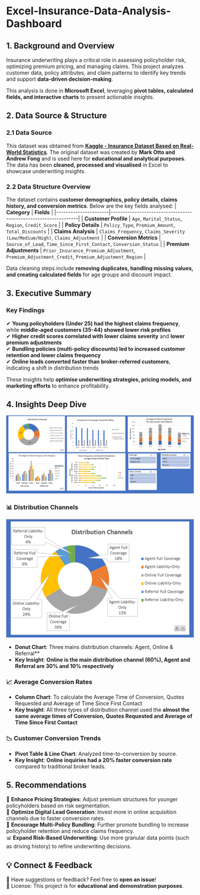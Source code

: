 # Excel-Insurance-Data-Analysis-Dashboard

## **1. Background and Overview**
Insurance underwriting plays a critical role in assessing policyholder risk, optimizing premium pricing, and managing claims. This project analyzes customer data, policy attributes, and claim patterns to identify key trends and support **data-driven decision-making**.  

This analysis is done in **Microsoft Excel**, leveraging **pivot tables, calculated fields, and interactive charts** to present actionable insights.  



## **2. Data Source & Structure**
### **2.1 Data Source**
This dataset was obtained from **[Kaggle - Insurance Dataset Based on Real-World Statistics](https://www.kaggle.com/datasets/samialyasin/insurance-data-personal-auto-line-of-business)**.
The original dataset was created by **Mark Otto and Andrew Fong** and is used here for **educational and analytical purposes**.
The data has been **cleaned, processed and visualised** in Excel to showcase underwriting insights.

### **2.2 Data Structure Overview**
The dataset contains **customer demographics, policy details, claims history, and conversion metrics**. Below are the key fields analysed:
| **Category**          | **Fields** |
|----------------------|----------------------------------------------------------------|
| **Customer Profile** | `Age`, `Marital_Status`, `Region`, `Credit_Score` |
| **Policy Details**   | `Policy_Type`, `Premium_Amount`, `Total_Discounts` |
| **Claims Analysis**  | `Claims_Frequency`, `Claims_Severity (Low/Medium/High)`, `Claims_Adjustment` |
| **Conversion Metrics** | `Source_of_Lead`, `Time_Since_First_Contact`, `Conversion_Status` |
| **Premium Adjustments** | `Prior_Insurance_Premium_Adjustment`, `Premium_Adjustment_Credit`, `Premium_Adjustment_Region` |

Data cleaning steps include **removing duplicates, handling missing values, and creating calculated fields** for age groups and discount impact.



## **3. Executive Summary**
### **Key Findings**
✔ **Young policyholders (Under 25) had the highest claims frequency**, while **middle-aged customers (35-44) showed lower risk profiles**  
✔ **Higher credit scores correlated with lower claims severity** and **lower premium adjustments**  
✔ **Bundling policies (multi-policy discounts) led to increased customer retention and lower claims frequency**  
✔ **Online leads converted faster than broker-referred customers**, indicating a shift in distribution trends

These insights help **optimise underwriting strategies, pricing models, and marketing efforts** to enhance profitability.



## **4. Insights Deep Dive**

![Dashboard](https://github.com/MichellePuiKa/Excel-Insurance-Data-Analysis-Dashboard/blob/main/Dashboard.PNG)


### **📊 Distribution Channels**
![Donut Chart](https://github.com/MichellePuiKa/Excel-Insurance-Data-Analysis-Dashboard/blob/main/Distribution%20Channels.PNG)

- **Donut Chart**: Three mains distribution channels: Agent, Online & Referral**
- **Key Insight**: **Online is the main distribution channel (60%), Agent and Referral are 30% and 10% respectively**

### **📈 Average Conversion Rates**
- **Column Chart**: To calculate the Average Time of Conversion, Quotes Requested and Average of Time Since First Contact
- **Key Insight**: All three types of distribution channel used the **almost the same average times of Conversion, Quotes Requested and Average of Time Since First Contact**

### **📉 Customer Conversion Trends**
- **Pivot Table & Line Chart**: Analyzed time-to-conversion by source.
- **Key Insight**: **Online inquiries had a 20% faster conversion rate** compared to traditional broker leads.



## **5. Recommendations**
🚀 **Enhance Pricing Strategies**: Adjust premium structures for younger policyholders based on risk segmentation.  
📢 **Optimize Digital Lead Generation**: Invest more in online acquisition channels due to faster conversion rates.  
🔄 **Encourage Multi-Policy Bundling**: Further promote bundling to increase policyholder retention and reduce claims frequency.  
📊 **Expand Risk-Based Underwriting**: Use more granular data points (such as driving history) to refine underwriting decisions.  



## **💡 Connect & Feedback**
🔗 Have suggestions or feedback? Feel free to **open an issue**!  
📜 License: This project is for **educational and demonstration purposes**.  



